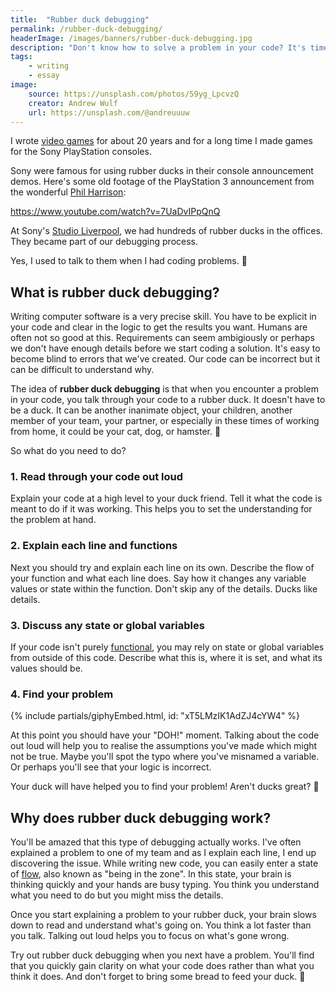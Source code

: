 ```yaml
---
title:  "Rubber duck debugging"
permalink: /rubber-duck-debugging/
headerImage: /images/banners/rubber-duck-debugging.jpg
description: "Don't know how to solve a problem in your code? It's time to say hello to a rubber duck."
tags:
    - writing
    - essay
image:
    source: https://unsplash.com/photos/59yg_LpcvzQ
    creator: Andrew Wulf
    url: https://unsplash.com/@andreuuuw
---
```


I wrote [video games](/games) for about 20 years and for a long time I made games for the Sony PlayStation consoles.

Sony were famous for using rubber ducks in their console announcement demos. Here's some old footage of the PlayStation 3 announcement from the wonderful [Phil Harrison](https://twitter.com/mrphilharrison):

https://www.youtube.com/watch?v=7UaDvIPpQnQ

At Sony's [Studio Liverpool](https://www.eurogamer.net/articles/2013-03-22-wipeout-the-rise-and-fall-of-sony-studio-liverpool), we had hundreds of rubber ducks in the offices. They became part of our debugging process.

Yes, I used to talk to them when I had coding problems. 🦆

## What is rubber duck debugging?

Writing computer software is a very precise skill. You have to be explicit in your code and clear in the logic to get the results you want. Humans are often not so good at this. Requirements can seem ambigiously or perhaps we don't have enough details before we start coding a solution. It's easy to become blind to errors that we've created. Our code can be incorrect but it can be difficult to understand why.

The idea of **rubber duck debugging** is that when you encounter a problem in your code, you talk through your code to a rubber duck. It doesn't have to be a duck. It can be another inanimate object, your children, another member of your team, your partner, or especially in these times of working from home, it could be your cat, dog, or hamster. 🐹

So what do you need to do?

### 1. Read through your code out loud

Explain your code at a high level to your duck friend. Tell it what the code is meant to do if it was working. This helps you to set the understanding for the problem at hand.

### 2. Explain each line and functions

Next you should try and explain each line on its own. Describe the flow of your function and what each line does. Say how it changes any variable values or state within the function. Don't skip any of the details. Ducks like details.

### 3. Discuss any state or global variables

If your code isn't purely [functional](https://en.wikipedia.org/wiki/Functional_programming), you may rely on state or global variables from outside of this code. Describe what this is, where it is set, and what its values should be.

### 4. Find your problem

{% include partials/giphyEmbed.html, id: "xT5LMzIK1AdZJ4cYW4" %}

At this point you should have your "DOH!" moment. Talking about the code out loud will help you to realise the assumptions you've made which might not be true. Maybe you'll spot the typo where you've misnamed a variable. Or perhaps you'll see that your logic is incorrect.

Your duck will have helped you to find your problem! Aren't ducks great? 🐤

## Why does rubber duck debugging work?

You'll be amazed that this type of debugging actually works. I've often explained a problem to one of my team and as I explain each line, I end up discovering the issue. While writing new code, you can easily enter a state of [flow](https://en.wikipedia.org/wiki/Flow_(psychology)), also known as "being in the zone". In this state, your brain is thinking quickly and your hands are busy typing. You think you understand what you need to do but you might miss the details.

Once you start explaining a problem to your rubber duck, your brain slows down to read and understand what's going on. You think a lot faster than you talk. Talking out loud helps you to focus on what's gone wrong.

Try out rubber duck debugging when you next have a problem. You'll find that you quickly gain clarity on what your code does rather than what you think it does. And don't forget to bring some bread to feed your duck. 🦆
